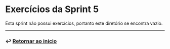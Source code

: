 # Exercícios da Sprint 5
Esta sprint não possui exercícios, portanto este diretório se encontra vazio.

___

### ↩️ [Retornar ao início](../../README.md)